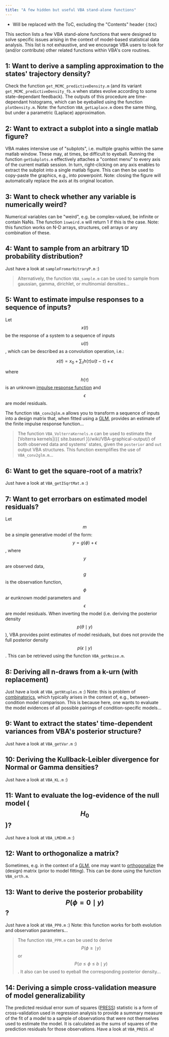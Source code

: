 ```yaml
---
title: "A few hidden but useful VBA stand-alone functions"
---
```

* Will be replaced with the ToC, excluding the "Contents" header
{:toc}

This section lists a few VBA stand-alone functions that were designed to solve specific issues arising in the context of model-based statistical data analysis. This list is not exhaustive, and we encourage VBA users to look for (and/or contribute) other related functions within VBA's core routines.

## 1: Want to derive a sampling approximation to the states' trajectory density?

Check the function `get_MCMC_predictiveDensity.m` (and its variant `get_MCMC_predictiveDensity_fb.m` when states evolve according to some state-dependant feedback). The outputs of this procedure are time-dependant histograms, which can be eyeballed using the function `plotDensity.m`.
Note: the function `VBA_getLaplace.m` does the same thing, but under a parametric (Laplace) approximation.


## 2: Want to extract a subplot into a single matlab figure?

VBA makes intensive use of "subplots", i.e. multiple graphis within the same matlab window. These may, at times, be difficult to eyeball. Running the function `getSubplots.m` effectively attaches a "context menu" to every axis of the current matlab session. In turn, right-clicking on any axis enables to extract the subplot into a single matlab figure. This can then be used to copy-paste the graphics, e.g., into powerpoint. Note: closing the figure will automatically replace the axis at its original location.


## 3: Want to check whether any variable is numerically weird?

Numerical variables can be "weird", e.g. be complex-valued, be infinite or contain NaNs. The function `ìsweird.m` will return 1 if this is the case. Note: this function works on N-D arrays, structures, cell arrays or any combination of these.


## 4: Want to sample from an arbitrary 1D probability distribution?

Just have a look at `sampleFromarbitraryP.m` :)

> Alternatively, the function `VBA_sample.m` can be used to sample from gaussian, gamma, dirichlet, or multinomial densities...


## 5: Want to estimate impulse responses to a sequence of inputs?

Let $$x(t)$$ be the response of a system to a sequence of inputs $$u(t)$$, which can be described as a convolution operation, i.e.:

$$ x(t) = x_0 + \sum_{\tau} h\left(\tau\right) u\left(t-\tau\right) + \epsilon$$

where $$h\left(\tau\right)$$ is an unknown [impulse response function](https://en.wikipedia.org/wiki/Impulse_response) and $$\epsilon$$ are model residuals.

The function `VBA_conv2glm.m` allows you to transform a sequence of inputs into a design matrix that, when fitted using a [GLM](https://en.wikipedia.org/wiki/General_linear_model), provides an estimate of the finite impulse response function...

> The function `VBA_VolterraKernels.m` can be used to estimate the [Volterra kernels]({{ site.baseurl }}/wiki/VBA-graphical-output/) of both observed data and systems' states, given the `posterior` and `out` output VBA structures. This function exemplifies the use of `VBA_conv2glm.m`...


## 6: Want to get the square-root of a matrix?

Just have a look at `VBA_getISqrtMat.m` :)


## 7:  Want to get errorbars on estimated model residuals?

Let $$m$$ be a simple generative model of the form: $$y=g(\phi)+\epsilon$$, where $$y$$ are observed data, $$g$$ is the observation function, $$\phi$$ ar eunknown model parameters and $$\epsilon$$ are model residuals. When inverting the model (i.e. deriving the posterior density $$p\left(\theta\mid y\right)$$), VBA provides point estimates of model residuals, but does not provide the full posterior density $$p\left(\epsilon\mid y\right)$$. This can be retrieved using the function `VBA_getNoise.m`.


## 8: Deriving all n-draws from a k-urn (with replacement)

Just have a look at `VBA_getNtuples.m` :)
Note: this is problem of [combinatorics](https://en.wikipedia.org/wiki/Combinatorics), which typically arises in the context of, e.g., between-condition model comparison. This is because here, one wants to evaluate the model evidences of all possible pairings of condition-specific models...


## 9: Want to extract the states' time-dependent variances from VBA's posterior structure?

Just have a look at `VBA_getVar.m` :)


## 10: Deriving the Kullback-Leibler divergence for Normal or Gamma densities?

Just have a look at `VBA_KL.m` :)


## 11: Want to evaluate the log-evidence of the null model ($$H_0$$)?

Just have a look at `VBA_LMEH0.m` :)


## 12: Want to orthogonalize a matrix?

Sometimes, e.g. in the context of a [GLM](https://en.wikipedia.org/wiki/General_linear_model), one may want to [orthogonalize](https://en.wikipedia.org/wiki/Orthogonalization) the (design) matrix (prior to model fitting). 
This can be done using the function `VBA_orth.m`.


## 13: Want to derive the posterior probability $$P\left(\phi=0\mid y\right)$$?

Just have a look at `VBA_PP0.m` :)
Note: this function works for both evolution and observation parameters...

> The function `VBA_PPM.m` can be used to derive $$P\left(\phi\geq\mid y\right)$$ or $$P\left(a\leq\phi\leq b\mid y\right)$$. It also can be used to eyeball the corresponding posterior density...

## 14: Deriving a simple cross-validation measure of model generalizability

The predicted residual error sum of squares ([PRESS](https://en.wikipedia.org/wiki/PRESS_statistic)) statistic is a form of cross-validation used in regression analysis to provide a summary measure of the fit of a model to a sample of observations that were not themselves used to estimate the model. It is calculated as the sums of squares of the prediction residuals for those observations.
Have a look at `VBA_PRESS.m`!






